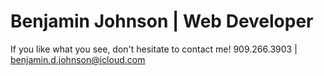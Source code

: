 # Benjamin Johnson | Web Developer

If you like what you see, don't hesitate to contact me!
909.266.3903 | benjamin.d.johnson@icloud.com
